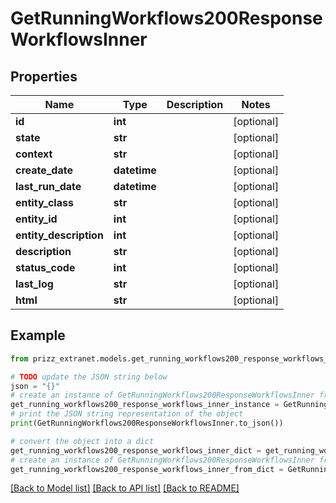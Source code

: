 # GetRunningWorkflows200ResponseWorkflowsInner


## Properties

Name | Type | Description | Notes
------------ | ------------- | ------------- | -------------
**id** | **int** |  | [optional] 
**state** | **str** |  | [optional] 
**context** | **str** |  | [optional] 
**create_date** | **datetime** |  | [optional] 
**last_run_date** | **datetime** |  | [optional] 
**entity_class** | **str** |  | [optional] 
**entity_id** | **int** |  | [optional] 
**entity_description** | **int** |  | [optional] 
**description** | **str** |  | [optional] 
**status_code** | **int** |  | [optional] 
**last_log** | **str** |  | [optional] 
**html** | **str** |  | [optional] 

## Example

```python
from prizz_extranet.models.get_running_workflows200_response_workflows_inner import GetRunningWorkflows200ResponseWorkflowsInner

# TODO update the JSON string below
json = "{}"
# create an instance of GetRunningWorkflows200ResponseWorkflowsInner from a JSON string
get_running_workflows200_response_workflows_inner_instance = GetRunningWorkflows200ResponseWorkflowsInner.from_json(json)
# print the JSON string representation of the object
print(GetRunningWorkflows200ResponseWorkflowsInner.to_json())

# convert the object into a dict
get_running_workflows200_response_workflows_inner_dict = get_running_workflows200_response_workflows_inner_instance.to_dict()
# create an instance of GetRunningWorkflows200ResponseWorkflowsInner from a dict
get_running_workflows200_response_workflows_inner_from_dict = GetRunningWorkflows200ResponseWorkflowsInner.from_dict(get_running_workflows200_response_workflows_inner_dict)
```
[[Back to Model list]](../README.md#documentation-for-models) [[Back to API list]](../README.md#documentation-for-api-endpoints) [[Back to README]](../README.md)


